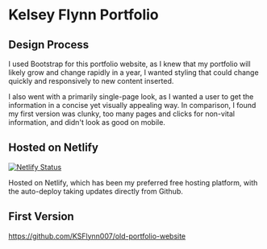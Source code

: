 # Kelsey Flynn Portfolio

## Design Process 
I used Bootstrap for this portfolio website, as I knew that my portfolio will likely grow and change rapidly in a year, I wanted styling that could change quickly and responsively to new content inserted.

I also went with a primarily single-page look, as I wanted a user to get the information in a concise yet visually appealing way. In comparison, I found my first version was clunky, too many pages and clicks for non-vital information, and didn't look as good on mobile.

## Hosted on Netlify
[![Netlify Status](https://api.netlify.com/api/v1/badges/547f2577-7f56-4754-88c7-ba7f91e9920a/deploy-status)](https://app.netlify.com/sites/kelseyflynn/deploys)

Hosted on Netlify, which has been my preferred free hosting platform, with the auto-deploy taking updates directly from Github.

## First Version
https://github.com/KSFlynn007/old-portfolio-website
